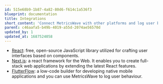 ```yaml
---
id: 515e68b9-1b87-4a82-80d6-f614c1a536f3
blueprint: documentation
title: Integrations
short_content: 'Connect MetricsWave with other platforms and log user behaviour and traffic.'
parent: c46aafa5-b49b-4019-a55d-2074ae56570d
updated_by: 1
updated_at: 1687524058
---
```


- [React](/documentation/integrations/react): free, open-source JavaScript library utilized for crafting user interfaces
  based on components.
- [Next.js](/documentation/integrations/next-js): a react framework for the Web. It enables you to create full-stack web
  applications by extending the latest React features.
- [FlutterFlow](/documentation/integrations/flutterflow): a low-code builder for developing native mobile applications
  and you can use MetricsWave to log user behaviour.
